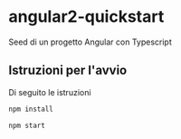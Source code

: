 # angular2-quickstart
Seed di un progetto Angular con Typescript

## Istruzioni per l'avvio

Di seguito le istruzioni

```sh
npm install

npm start
```
